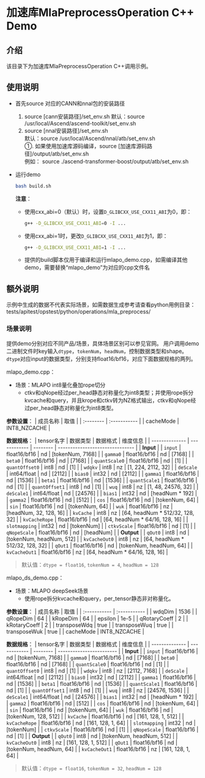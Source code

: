 # 加速库MlaPreprocessOperation C++ Demo
## 介绍
该目录下为加速库MlaPreprocessOperation C++调用示例。

## 使用说明
- 首先source 对应的CANN和nnal包的安装路径
    1. source [cann安装路径]/set_env.sh
        默认：source /usr/local/Ascend/ascend-toolkit/set_env.sh
    2. source [nnal安装路径]/set_env.sh  
        默认：source /usr/local/Ascend/nnal/atb/set_env.sh  
        ①. 如果使用加速库源码编译，source [加速库源码路径]/output/atb/set_env.sh  
        例如： source ./ascend-transformer-boost/output/atb/set_env.sh

- 运行demo
    ```sh
    bash build.sh
    ```
    **注意**：
    - 使用cxx_abi=0（默认）时，设置`D_GLIBCXX_USE_CXX11_ABI`为0，即：
        ```sh
        g++ -D_GLIBCXX_USE_CXX11_ABI=0 -I ...
        ```
    - 使用cxx_abi=1时，更改`D_GLIBCXX_USE_CXX11_ABI`为1，即：
        ```sh
        g++ -D_GLIBCXX_USE_CXX11_ABI=1 -I ...
        ```
    - 提供的build脚本仅用于编译和运行mlapo_demo.cpp，如需编译其他demo，需要替换“mlapo_demo”为对应的cpp文件名

## 额外说明
示例中生成的数据不代表实际场景，如需数据生成参考请查看python用例目录：
tests/apitest/opstest/python/operations/mla_preprocess/

### 场景说明
提供demo分别对应不同产品/场景，具体场景区别可以参见官网。
用户调用demo二进制文件时key输入`dtype`，`tokenNum`，`headNum`，控制数据类型和shape。
    `dtype`对应input的数据类型，分别支持float16/bf16，对应下面数据规格的两列。

mlapo_demo.cpp：
+ 场景：MLAPO int8量化叠加rope切分
  + ctkv和qNope经过per_head静态对称量化为int8类型；并使用rope拆分kvcache和query，并且krope和ctkv转为NZ格式输出，ctkv和qNope经过per_head静态对称量化为int8类型。

**参数设置**：
| 成员名称  | 取值         |
| :-------- | :----------- |
| cacheMode | INT8_NZCACHE |

**数据规格**：
| tensor名字     | 数据类型     | 数据格式 | 维度信息                        |
| -------------- | ------------ | -------- | ------------------------------- |
| **Input**      |
| `input`        | float16/bf16 | nd       | [tokenNum, 7168]                |
| `gamma0`       | float16/bf16 | nd       | [7168]                          |
| `beta0`        | float16/bf16 | nd       | [7168]                          |
| `quantScale0`  | float16/bf16 | nd       | [1]                             |
| `quantOffset0` | int8         | nd       | [1]                             |
| `wdqkv`        | int8         | nz       | [1, 224, 2112, 32]              |
| `deScale`      | int64/float  | nd       | [2112]                          |
| `bias0`        | int32        | nd       | [2112]                          |
| `gamma1`       | float16/bf16 | nd       | [1536]                          |
| `beta1`        | float16/bf16 | nd       | [1536]                          |
| `quantScale1`  | float16/bf16 | nd       | [1]                             |
| `quantOffset1` | int8         | nd       | [1]                             |
| `wuq`          | int8         | nz       | [1, 48, 24576, 32]              |
| `deScale1`     | int64/float  | nd       | [24576]                         |
| `bias1`        | int32        | nd       | [headNum * 192]                 |
| `gamma2`       | float16/bf16 | nd       | [512]                           |
| `cos`          | float16/bf16 | nd       | [tokenNum, 64]                  |
| `sin`          | float16/bf16 | nd       | [tokenNum, 64]                  |
| `wuk`          | float16/bf16 | nz       | [headNum, 32, 128, 16]          |
| `kvCache`      | int8         | nz       | [64, headNum * 512/32, 128, 32] |
| `kvCacheRope`  | float16/bf16 | nd       | [64, headNum * 64/16, 128, 16]  |
| `slotmapping`  | int32        | nd       | [tokenNum]                      |
| `ctkvScale`    | float16/bf16 | nd       | [1]                             |
| `qNopeScale`   | float16/bf16 | nd       | [headNum]                       |
| **Output**     |
| `qOut0`        | int8         | nd       | [tokenNum, headNum, 512]        |
| `kvCacheOut0`  | int8         | nz       | [64, headNum * 512/32, 128, 32] |
| `qOut1`        | float16/bf16 | nd       | [tokenNum, headNum, 64]         |
| `kvCacheOut1`  | float16/bf16 | nz       | [64, headNum * 64/16, 128, 16]  |
> 默认值：`dtype = float16`, `tokenNum = 4`, `headNum = 128`


mlapo_ds_demo.cpp：
+ 场景：MLAPO deepSeek场景
  + 使用rope拆分kvcache和query，per_tensor静态非对称量化。

**参数设置**：
| 成员名称     | 取值         |
| :----------- | :----------- |
| wdqDim       | 1536         |
| qRopeDim     | 64           |
| kRopeDim     | 64           |
| epsilon      | 1e-5         |
| qRotaryCoeff | 2            |
| kRotaryCoeff | 2            |
| transposeWdq | true         |
| transposeWuq | true         |
| transposeWuk | true         |
| cacheMode    | INT8_NZCACHE |

**数据规格**：
| tensor名字     | 数据类型     | 数据格式 | 维度信息                 |
| -------------- | ------------ | -------- | ------------------------ |
| **Input**      |
| `input`        | float16/bf16 | nd       | [tokenNum, 7168]         |
| `gamma0`       | float16/bf16 | nd       | [7168]                   |
| `beta0`        | float16/bf16 | nd       | [7168]                   |
| `quantScale0`  | float16/bf16 | nd       | [1]                      |
| `quantOffset0` | int8         | nd       | [1]                      |
| `wdqkv`        | int8         | nz       | [2112, 7168]             |
| `deScale`      | int64/float  | nd       | [2112]                   |
| `bias0`        | int32        | nd       | [2112]                   |
| `gamma1`       | float16/bf16 | nd       | [1536]                   |
| `beta1`        | float16/bf16 | nd       | [1536]                   |
| `quantScale1`  | float16/bf16 | nd       | [1]                      |
| `quantOffset1` | int8         | nd       | [1]                      |
| `wuq`          | int8         | nz       | [24576, 1536]            |
| `deScale1`     | int64/float  | nd       | [24576]                  |
| `bias1`        | int32        | nd       | [headNum * 192]          |
| `gamma2`       | float16/bf16 | nd       | [512]                    |
| `cos`          | float16/bf16 | nd       | [tokenNum, 64]           |
| `sin`          | float16/bf16 | nd       | [tokenNum, 64]           |
| `wuk`          | float16/bf16 | nd       | [tokenNum, 128, 512]     |
| `kvCache`      | float16/bf16 | nd       | [161, 128, 1, 512]       |
| `kvCacheRope`  | float16/bf16 | nd       | [161, 128, 1, 64]        |
| `slotmapping`  | int32        | nd       | [tokenNum]               |
| `ctkvScale`    | float16/bf16 | nd       | [1]                      |
| `qNopeScale`   | float16/bf16 | nd       | [1]                      |
| **Output**     |
| `qOut0`        | int8         | nd       | [tokenNum, headNum, 512] |
| `kvCacheOut0`  | int8         | nz       | [161, 128, 1, 512]       |
| `qOut1`        | float16/bf16 | nd       | [tokenNum, headNum, 64]  |
| `kvCacheOut1`  | float16/bf16 | nz       | [161, 128, 1, 64]       |
> 默认值：`dtype = float16`, `tokenNum = 32`, `headNum = 128`
